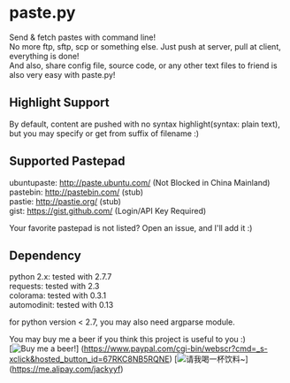 paste.py
========

Send & fetch pastes with command line!  
No more ftp, sftp, scp or something else. Just push at server, pull at 
client, everything is done!  
And also, share config file, source code, or any other text files to 
friend is also very easy with paste.py!

Highlight Support
----------------

By default, content are pushed with no syntax highlight(syntax: plain 
text), but you may specify or get from suffix of filename :)

Supported Pastepad
------------------

ubuntupaste:	http://paste.ubuntu.com/ (Not Blocked in China 
Mainland)  
pastebin:		http://pastebin.com/ (stub)  
pastie:			http://pastie.org/ (stub)  
gist:           https://gist.github.com/ (Login/API Key Required)

Your favorite pastepad is not listed? Open an issue, and I'll add it :)

Dependency
----------

python 2.x:	    tested with 2.7.7  
requests:	    tested with 2.3  
colorama:       tested with 0.3.1  
automodinit:    tested with 0.13

for python version < 2.7, you may also need argparse module.

You may buy me a beer if you think this project is useful to you :)  
[![Buy me a beer!](https://www.paypal.com/en_US/i/btn/btn_donate_LG.gif)]
(https://www.paypal.com/cgi-bin/webscr?cmd=_s-xclick&hosted_button_id=67RKC8NB5RQNE)
[![请我喝一杯饮料~](https://cdn.jackyyf.me/images/alipay.png)]
(https://me.alipay.com/jackyyf)
